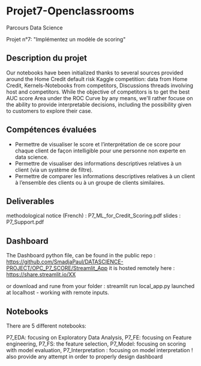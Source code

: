 # Projet7-Openclassrooms
Parcours Data Science

Projet n°7: "Implémentez un modèle de scoring"

## Description du projet
Our notebooks have been initialized thanks to several sources provided around the Home Credit default risk Kaggle competition: data from Home Credit, Kernels-Notebooks from competitors, Discussions threads involving host and competitors. While the objective of competitors is to get the best AUC score Area under the ROC Curve by any means, we'll rather focuse on the ability to provide interpretable decisions, including the possibility given to customers to explore their case.

## Compétences évaluées
* Permettre de visualiser le score et l’interprétation de ce score pour chaque client de façon intelligible pour une personne non experte en data science.
* Permettre de visualiser des informations descriptives relatives à un client (via un système de filtre).
* Permettre de comparer les informations descriptives relatives à un client à l’ensemble des clients ou à un groupe de clients similaires.

## Deliverables
methodological notice (French) : P7_ML_for_Credit_Scoring.pdf slides : P7_Support.pdf

## Dashboard
The Dashboard python file, can be found in the public repo : https://github.com/SmadjaPaul/DATASCIENCE-PROJECT/OPC_P7_SCORE/Streamlit_App it is hosted remotely here : https://share.streamlit.io/XX


or download and rune from your folder : streamlit run local_app.py launched at localhost - working with remote inputs.

## Notebooks
There are 5 different notebooks:

P7_EDA: focusing on Exploratory Data Analysis,
P7_FE: focusing on Feature engineering,
P7_FS: the feature selection,
P7_Model: focusing on scoring with model evaluation,
P7_Interpretation : focusing on model interpretation ! also provide any attempt in order to properly design dashboard
